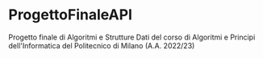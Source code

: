 # ProgettoFinaleAPI
Progetto finale di Algoritmi e Strutture Dati del corso di Algoritmi e Principi dell'Informatica del Politecnico di Milano (A.A. 2022/23)
